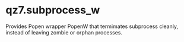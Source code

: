 # qz7.subprocess_w

Provides Popen wrapper PopenW that termimates subprocess cleanly,
instead of leaving zombie or orphan processes.
